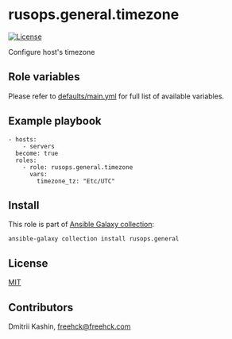 rusops.general.timezone
==========

[![License](https://img.shields.io/badge/license-MIT%20License-brightgreen.svg)](https://opensource.org/licenses/MIT)

Configure host's timezone

Role variables
--------------

Please refer to [defaults/main.yml](./defaults/main.yml) for full list of available variables. 


Example playbook
----------------

```
- hosts:
    - servers
  become: true
  roles:
    - role: rusops.general.timezone
      vars:
        timezone_tz: "Etc/UTC"
```

Install
-------

This role is part of [Ansible Galaxy collection](https://galaxy.ansible.com/rusops/general):

`ansible-galaxy collection install rusops.general`

License
-------

[MIT](./LICENSE)

Contributors
------------

Dmitrii Kashin, <freehck@freehck.com>
